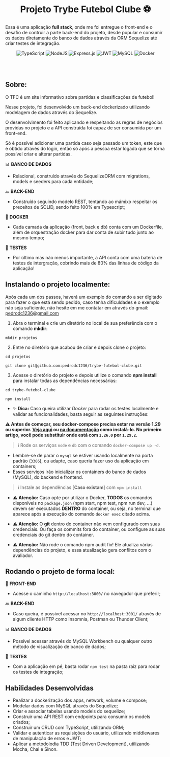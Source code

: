 <h1 align="center"> Projeto Trybe Futebol Clube ⚽ </h1>

Essa é uma aplicação <strong>full stack</strong>, onde me foi entregue o front-end e o desafio de contruir a parte back-end do projeto, desde popular e consumir os dados diretamente do banco de dados através da ORM Sequelize até criar testes de integração.

 <div align="center">
 
 ![TypeScript](https://img.shields.io/badge/typescript-%23007ACC.svg?style=for-the-badge&logo=typescript&logoColor=white)
 ![NodeJS](https://img.shields.io/badge/node.js-6DA55F?style=for-the-badge&logo=node.js&logoColor=white)
 ![Express.js](https://img.shields.io/badge/express.js-%23404d59.svg?style=for-the-badge&logo=express&logoColor=%2361DAFB)
 ![JWT](https://img.shields.io/badge/JWT-black?style=for-the-badge&logo=JSON%20web%20tokens)
 ![MySQL](https://img.shields.io/badge/mysql-%2300f.svg?style=for-the-badge&logo=mysql&logoColor=white)
 ![Docker](https://img.shields.io/badge/docker-%230db7ed.svg?style=for-the-badge&logo=docker&logoColor=white)
 
</div>
<br/> <br/>

<h2 align="left"> Sobre: </h2>

O TFC é um site informativo sobre partidas e classificações de futebol!

Nesse projeto, foi desenvolvido um back-end dockerizado utilizando modelagem de dados através do Sequelize.

O desenvolvimento foi feito aplicando e respeitando as regras de negócios providas no projeto e a API construída foi capaz de ser consumida por um front-end.

Só é possível adicionar uma partida caso seja passado um token, este que é obtido através do login, então só após a pessoa estar logada que se torna possível criar e alterar partidas.

📊 **BANCO DE DADOS**
  - Relacional, construído através do SequelizeORM com migrations, models e seeders para cada entidade;

🔙 **BACK-END**
 - Construído seguindo modelo REST, tentando ao mámixo respeitar os preceitos de SOLID, sendo feito 100% em Typescript;
 
🐋 **DOCKER**
 - Cada camada da aplicação (front, back e db) conta com um Dockerfile, além de orquestração docker para dar conta de subir tudo junto ao mesmo tempo;
 
🧪 **TESTES**
 - Por último mas não menos importante, a API conta com uma bateria de testes de intergração, cobrindo mais de 80% das linhas de código da aplicação!
 

## Instalando o projeto localmente:
 
Após cada um dos passos, haverá um exemplo do comando a ser digitado para fazer o que está sendo pedido, caso tenha dificuldades e o exemplo não seja suficiente, não hesite em me contatar em através do gmail: pedrodc1236@gmail.com 

1. Abra o terminal e crie um diretório no local de sua preferência com o comando **mkdir**:
  ```
  mkdir projetos
  ```
2. Entre no diretório que acabou de criar e depois clone o projeto:
  ```
  cd projetos
  ```
  ```
  git clone git@github.com:pedrodc1236/trybe-futebol-clube.git
  ```
  
3. Acesse o diretório do projeto e depois utilize o comando **npm install** para instalar todas as dependências necessárias:

  ```
  cd trybe-futebol-clube
  ```
  ```
  npm install
  ```
  
- ✨ **Dica:** Caso queira utilizar _Docker_ para rodar os testes localmente e validar as funcionalidades, basta seguir as seguintes instruções:

 **:warning: Antes de começar, seu docker-compose precisa estar na versão 1.29 ou superior. [Veja aqui](https://www.digitalocean.com/community/tutorials/how-to-install-and-use-docker-compose-on-ubuntu-20-04-pt) ou [na documentação](https://docs.docker.com/compose/install/) como instalá-lo. No primeiro artigo, você pode substituir onde está com `1.26.0` por `1.29.2`.**

  > :information_source: Rode os serviços `node` e `db` com o comando `docker-compose up -d`.
  - Lembre-se de parar o `mysql` se estiver usando localmente na porta padrão (`3306`), ou adapte, caso queria fazer uso da aplicação em containers;
  - Esses serviços irão inicializar os containers do banco de dados (MySQL), do backend e frontend.
  
  > :information_source: Instale as dependências [**Caso existam**] com `npm install`

  - **:warning: Atenção:** Caso opte por utilizar o Docker, **TODOS** os comandos disponíveis no `package.json` (npm start, npm test, npm run dev, ...) devem ser executados **DENTRO** do container, ou seja, no terminal que aparece após a execução do comando `docker exec` citado acima. 

  - **:warning: Atenção:** O **git** dentro do container não vem configurado com suas credenciais. Ou faça os commits fora do container, ou configure as suas credenciais do git dentro do container.

  - **:warning: Atenção:** Não rode o comando npm audit fix! Ele atualiza várias dependências do projeto, e essa atualização gera conflitos com o avaliador.
<h2 align="left">Rodando o projeto de forma local: </h2>

🚪 **FRONT-END**
 - Acesse o caminho `http://localhost:3000/` no navegador que preferir;
 

🔙 **BACK-END**
 - Caso queira, é possível acessar no `http://localhost:3001/` através de algum cliente HTTP como Insomnia, Postman ou Thunder Client;
 
 
📊 **BANCO DE DADOS**
  - Possível acessar através do MySQL Workbench ou qualquer outro método de visualização de banco de dados;


🧪 **TESTES**
 - Com a aplicação em pé, basta rodar `npm test` na pasta raiz para rodar os testes de integração;

## Habilidades Desenvolvidas

- Realizar a dockerização dos apps, network, volume e compose;
- Modelar dados com MySQL através do Sequelize;
- Criar e associar tabelas usando models do sequelize;
- Construir uma API REST com endpoints para consumir os models criados;
- Construir um CRUD com TypeScript, utilizando ORM;
- Validar e autenticar as requisições do usuário, utilizando middlewares de manipulação de erros e JWT;
- Aplicar a metodolodia TDD (Test Driven Development), utilizando Mocha, Chai e Sinon.


